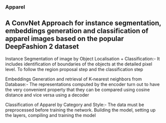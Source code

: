 ### Apparel
## A ConvNet Approach for instance segmentation, embeddings generation and classification of apparel images based on the popular DeepFashion 2 dataset
Instance Segmentation of image by Object Localisation + Classification:- It includes identification of boundaries of the objects at the detailed pixel level. To follow the region proposal step and the classification step

Embeddings Generation and retrieval of K-nearest neighbors from Database:- The representations computed by the encoder turn out to have the very convenient property that they can be compared using cosine distance and vice versa using a decoder

Classification of Apparel by Category and Style:- The data must be preprocessed before training the network. Building the model, setting up the layers, compiling and training the model
